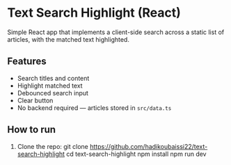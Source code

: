 # Text Search Highlight (React)

Simple React app that implements a client-side search across a static list of articles,
with the matched text highlighted.

## Features
- Search titles and content
- Highlight matched text
- Debounced search input
- Clear button
- No backend required — articles stored in `src/data.ts`

## How to run
1. Clone the repo:
   git clone https://github.com/hadikoubaissi22/text-search-highlight
   cd text-search-highlight
   npm install
   npm run dev
